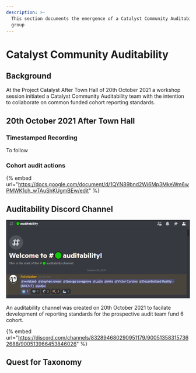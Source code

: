 ```yaml
---
description: >-
  This section documents the emergence of a Catalyst Community Auditability
  group
---
```


# Catalyst Community Auditability

## Background

At the Project Catalyst After Town Hall of 20th October 2021 a workshop session initiated a Catalyst Community Auditability team with the intention to collaborate on common funded cohort reporting standards.

## 20th October 2021 After Town Hall

### Timestamped Recording

To follow

### Cohort audit actions

{% embed url="https://docs.google.com/document/d/1QYN89bnd2Wi6Mp3MkeWm6wPMWK1ch_wTAuShKUgmBEw/edit" %}

## &#x20;Auditability Discord Channel

![Welcome to #auditability ](../.gitbook/assets/2021-10-22.png)

An auditability channel was created on 20th October 2021 to facilate development of reporting standards for the prospective audit team fund 6 cohort.

{% embed url="https://discord.com/channels/832894680290951179/900513583157362688/900513966453846026" %}

## **Quest for Taxonomy**

